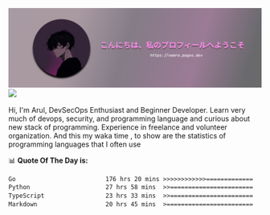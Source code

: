 ![banner](.github/profile-markdown.png)
<img src="https://user-images.githubusercontent.com/73097560/115834477-dbab4500-a447-11eb-908a-139a6edaec5c.gif"></p>

Hi, I'm Arul, DevSecOps Enthusiast and Beginner Developer. Learn very much of devops, security, and programming language and curious about new stack of programming. Experience in freelance and volunteer organization. And this my waka time , to show are the statistics of programming languages that I often use

📊 **Quote Of The Day is:**
<!--START_SECTION:waka-->

```txt
Go                         176 hrs 20 mins >>>>>>>>>>>>=============   49.58 %
Python                     27 hrs 58 mins  >>=======================   07.87 %
TypeScript                 23 hrs 33 mins  >>=======================   06.62 %
Markdown                   20 hrs 45 mins  >========================   05.84 %
```

<!--END_SECTION:waka-->
